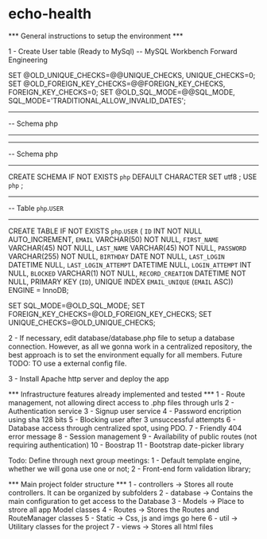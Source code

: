 # echo-health

*** General instructions to setup the environment *** 

1 - Create User table (Ready to MySql)
-- MySQL Workbench Forward Engineering

SET @OLD_UNIQUE_CHECKS=@@UNIQUE_CHECKS, UNIQUE_CHECKS=0;
SET @OLD_FOREIGN_KEY_CHECKS=@@FOREIGN_KEY_CHECKS, FOREIGN_KEY_CHECKS=0;
SET @OLD_SQL_MODE=@@SQL_MODE, SQL_MODE='TRADITIONAL,ALLOW_INVALID_DATES';

-- -----------------------------------------------------
-- Schema php
-- -----------------------------------------------------

-- -----------------------------------------------------
-- Schema php
-- -----------------------------------------------------
CREATE SCHEMA IF NOT EXISTS `php` DEFAULT CHARACTER SET utf8 ;
USE `php` ;

-- -----------------------------------------------------
-- Table `php`.`USER`
-- -----------------------------------------------------
CREATE TABLE IF NOT EXISTS `php`.`USER` (
  `ID` INT NOT NULL AUTO_INCREMENT,
  `EMAIL` VARCHAR(50) NOT NULL,
  `FIRST_NAME` VARCHAR(45) NOT NULL,
  `LAST_NAME` VARCHAR(45) NOT NULL,
  `PASSWORD` VARCHAR(255) NOT NULL,
  `BIRTHDAY` DATE NOT NULL,
  `LAST_LOGIN` DATETIME NULL,
  `LAST_LOGIN_ATTEMPT` DATETIME NULL,
  `LOGIN_ATTEMPT` INT NULL,
  `BLOCKED` VARCHAR(1) NOT NULL,
  `RECORD_CREATION` DATETIME NOT NULL,
  PRIMARY KEY (`ID`),
  UNIQUE INDEX `EMAIL_UNIQUE` (`EMAIL` ASC))
ENGINE = InnoDB;


SET SQL_MODE=@OLD_SQL_MODE;
SET FOREIGN_KEY_CHECKS=@OLD_FOREIGN_KEY_CHECKS;
SET UNIQUE_CHECKS=@OLD_UNIQUE_CHECKS;

2 - If necessary, edit database/database.php file to setup a database connection. However, as
all we gonna work in a centralized repository, the best approach is to set the environment equally for all members. Future TODO: TO use a external config file.

3 - Install Apache http server and deploy the app


*** Infrastructure features already implemented and tested ***
  1 - Route management, not allowing direct access to .php files through urls
  2 - Authentication service
  3 - Signup user service
  4 - Password encription using sha 128 bits
  5 - Blocking user after 3 unsuccessful attempts
  6 - Database access through centralized spot, using PDO.
  7 - Friendly 404 error message
  8 - Session management
  9 - Availability of public routes (not requiring authentication)
  10 - Boostrap
  11 - Bootstrap date-picker library
  
Todo: Define through next group meetings:
  1 - Default template engine, whether we will gona use one or not;
  2 - Front-end form validation library;

*** Main project folder structure ***
  1 - controllers -> Stores all route controllers. It can be organized by subfolders
  2 - database -> Contains the main configuration to get access to the Database
  3 - Models -> Place to strore all app Model classes
  4 - Routes -> Stores the Routes and RouteManager classes
  5 - Static -> Css, js and imgs go here
  6 - util -> Utilitary classes for the project
  7 - views -> Stores all html files
